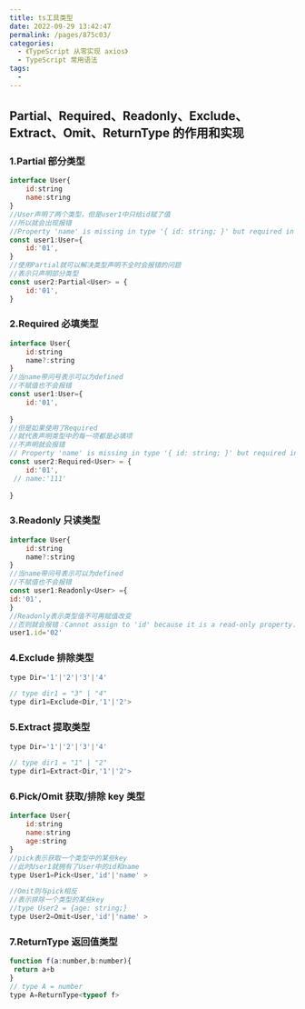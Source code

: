 ```yaml
---
title: ts工具类型
date: 2022-09-29 13:42:47
permalink: /pages/875c03/
categories:
  - 《TypeScript 从零实现 axios》
  - TypeScript 常用语法
tags:
  - 
---
```

## Partial、Required、Readonly、Exclude、Extract、Omit、ReturnType 的作用和实现

### 1.Partial 部分类型
```js
interface User{
    id:string
    name:string
}
//User声明了两个类型，但是user1中只给id赋了值
//所以就会出现报错
//Property 'name' is missing in type '{ id: string; }' but required in type 'User'.(2741)
const user1:User={
    id:'01',
}
//使用Partial就可以解决类型声明不全时会报错的问题
//表示只声明部分类型
const user2:Partial<User> = {
    id:'01',
}
```

### 2.Required 必填类型

```js
interface User{
    id:string
    name?:string
}
//当name带问号表示可以为defined
//不赋值也不会报错
const user1:User={
    id:'01',
 
}
//但是如果使用了Required
//就代表声明类型中的每一项都是必填项
//不声明就会报错
// Property 'name' is missing in type '{ id: string; }' but required in type 'Required<User>'.
const user2:Required<User> = {
    id:'01',
 // name:'111'
 
}
```

### 3.Readonly 只读类型

```js
interface User{
    id:string
    name?:string
}
//当name带问号表示可以为defined
//不赋值也不会报错
const user1:Readonly<User> ={
id:'01',
}
//Readonly表示类型值不可再赋值改变
//否则就会报错：Cannot assign to 'id' because it is a read-only property.
user1.id='02'
```

### 4.Exclude 排除类型

```js
type Dir='1'|'2'|'3'|'4'

// type dir1 = "3" | "4"
type dir1=Exclude<Dir,'1'|'2'>
```

### 5.Extract 提取类型

```js
type Dir='1'|'2'|'3'|'4'

// type dir1 = "1" | "2"
type dir1=Extract<Dir,'1'|'2'>
```

### 6.Pick/Omit 获取/排除 key 类型

```js
interface User{
    id:string
    name:string
    age:string
}
//pick表示获取一个类型中的某些key
//此时User1就拥有了User中的id和name
type User1=Pick<User,'id'|'name' >

//Omit则与pick相反
//表示排除一个类型的某些key
//type User2 = {age: string;}
type User2=Omit<User,'id'|'name' >
```

### 7.ReturnType 返回值类型

```js
function f(a:number,b:number){
 return a+b
}
// type A = number
type A=ReturnType<typeof f>
```